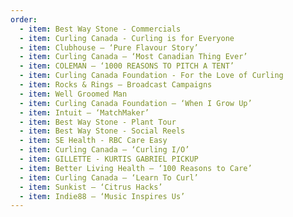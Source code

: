 ```yaml
---
order:
  - item: Best Way Stone - Commercials
  - item: Curling Canada - Curling is for Everyone
  - item: Clubhouse – ‘Pure Flavour Story’
  - item: Curling Canada – ‘Most Canadian Thing Ever’
  - item: COLEMAN – ‘1000 REASONS TO PITCH A TENT’
  - item: Curling Canada Foundation - For the Love of Curling
  - item: Rocks & Rings – Broadcast Campaigns
  - item: Well Groomed Man
  - item: Curling Canada Foundation – ‘When I Grow Up’
  - item: Intuit – ‘MatchMaker’
  - item: Best Way Stone - Plant Tour
  - item: Best Way Stone - Social Reels
  - item: SE Health - RBC Care Easy
  - item: Curling Canada – ‘Curling I/O’
  - item: GILLETTE - KURTIS GABRIEL PICKUP
  - item: Better Living Health – ‘100 Reasons to Care’
  - item: Curling Canada – ‘Learn To Curl’
  - item: Sunkist – ‘Citrus Hacks’
  - item: Indie88 – ‘Music Inspires Us’
---
```


